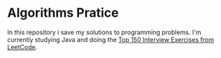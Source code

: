 # Algorithms Pratice
In this repository i save my solutions to programming problems. I'm currently studying Java and doing the [Top 150 Interview Exercises from LeetCode](https://leetcode.com/studyplan/top-interview-150/).
